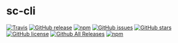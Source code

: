 # sc-cli
[![Travis](https://img.shields.io/travis/ShowComposer/sc-cli.svg)](https://travis-ci.org/ShowComposer/sc-cli)
[![GitHub release](https://img.shields.io/github/release/ShowComposer/sc-cli.svg)](https://github.com/ShowComposer/sc-cli)
[![npm](https://img.shields.io/npm/v/@showcomposer/cli.svg)](https://github.com/ShowComposer/sc-cli)
[![GitHub issues](https://img.shields.io/github/issues/ShowComposer/sc-cli.svg)](https://github.com/ShowComposer/sc-cli/issues)
[![GitHub stars](https://img.shields.io/github/stars/ShowComposer/sc-cli.svg)](https://github.com/ShowComposer/sc-cli/stargazers)
[![GitHub license](https://img.shields.io/github/license/ShowComposer/sc-cli.svg)](https://github.com/ShowComposer/sc-cli/blob/master/LICENSE)
[![Github All Releases](https://img.shields.io/github/downloads/ShowComposer/sc-cli/total.svg)](https://github.com/ShowComposer/sc-cli)
[![npm](https://img.shields.io/npm/dt/@showcomposer/cli.svg)](https://github.com/ShowComposer/sc-cli)


